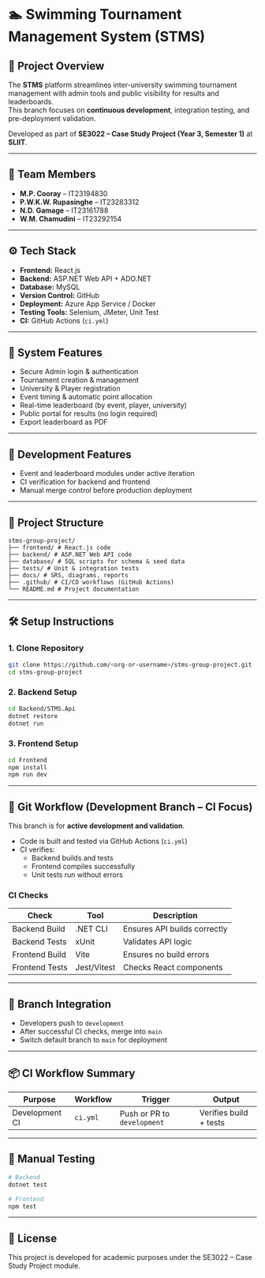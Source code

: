 # 🏊 Swimming Tournament Management System (STMS) 

## 📌 Project Overview 
The **STMS** platform streamlines inter-university swimming tournament management with admin tools and public visibility for results and leaderboards.   
This branch focuses on **continuous development**, integration testing, and pre-deployment validation. 

Developed as part of **SE3022 – Case Study Project (Year 3, Semester 1)** at **SLIIT**. 

---

## 👥 Team Members 
- **M.P. Cooray** – IT23194830   
- **P.W.K.W. Rupasinghe** – IT23283312   
- **N.D. Gamage** – IT23161788   
- **W.M. Chamudini** – IT23292154   

--- 

## ⚙️ Tech Stack 
- **Frontend:** React.js   
- **Backend:** ASP.NET Web API + ADO.NET   
- **Database:** MySQL   
- **Version Control:** GitHub   
- **Deployment:** Azure App Service / Docker   
- **Testing Tools:** Selenium, JMeter, Unit Test  
- **CI:** GitHub Actions (`ci.yml`) 

--- 

## 🚀 System Features 
- Secure Admin login & authentication   
- Tournament creation & management   
- University & Player registration   
- Event timing & automatic point allocation   
- Real-time leaderboard (by event, player, university)   
- Public portal for results (no login required)   
- Export leaderboard as PDF   

--- 

## 🚀 Development Features 
- Event and leaderboard modules under active iteration   
- CI verification for backend and frontend   
- Manual merge control before production deployment   

--- 
## 📂 Project Structure 
``` 
stms-group-project/ 
├── frontend/ # React.js code 
├── backend/ # ASP.NET Web API code 
├── database/ # SQL scripts for schema & seed data 
├── tests/ # Unit & integration tests 
├── docs/ # SRS, diagrams, reports  
├── .github/ # CI/CD workflows (GitHub Actions) 
└── README.md # Project documentation 

``` 
--- 

## 🛠️ Setup Instructions 

### 1. Clone Repository 
```bash
git clone https://github.com/<org-or-username>/stms-group-project.git 
cd stms-group-project 
```

### 2. Backend Setup 
```bash
cd Backend/STMS.Api 
dotnet restore 
dotnet run 
```

### 3. Frontend Setup 
```bash
cd Frontend 
npm install 
npm run dev 
```

---

## 🔄 Git Workflow (Development Branch – CI Focus) 
This branch is for **active development and validation**. 

- Code is built and tested via GitHub Actions (`ci.yml`) 
- CI verifies: 
  - Backend builds and tests 
  - Frontend compiles successfully 
  - Unit tests run without errors   

### CI Checks 
| Check | Tool | Description | 
|--------|------|-------------| 
| Backend Build | .NET CLI | Ensures API builds correctly | 
| Backend Tests | xUnit | Validates API logic | 
| Frontend Build | Vite | Ensures no build errors | 
| Frontend Tests | Jest/Vitest | Checks React components | 

---

## 🔁 Branch Integration 
- Developers push to `development` 
- After successful CI checks, merge into `main` 
- Switch default branch to `main` for deployment 
 
---

## 📦 CI Workflow Summary 
| Purpose | Workflow | Trigger | Output | 
|----------|-----------|----------|---------| 
| Development CI | `ci.yml` | Push or PR to `development` | Verifies build + tests | 

---

## 🧪 Manual Testing 
```bash
# Backend 
dotnet test 

# Frontend 
npm test 
```

---

## 📜 License 
This project is developed for academic purposes under the SE3022 – Case Study Project module. 
